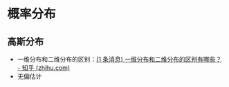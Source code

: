 # 概率分布

## 高斯分布

- 一维分布和二维分布的区别：[(1 条消息) 一维分布和二维分布的区别有哪些？ - 知乎 (zhihu.com)](https://www.zhihu.com/question/579872740/answer/2856028080)
- 无偏估计
